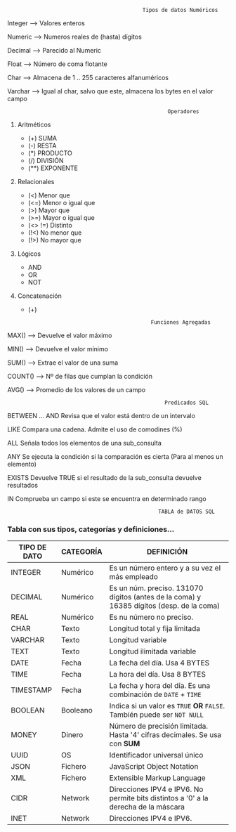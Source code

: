                                                Tipos de datos Numéricos
Integer --> Valores enteros

Numeric --> Numeros reales de (hasta) dígitos

Decimal --> Parecido al Numeric

Float   --> Número de coma flotante 

Char    --> Almacena de 1 .. 255 caracteres alfanuméricos

Varchar --> Igual al char, salvo que este, almacena los bytes en el valor campo


                                                       Operadores

1. Aritméticos   
   - (+)   SUMA
   - (-)   RESTA
   - (*)   PRODUCTO
   - (/)   DIVISIÓN
   - (**)  EXPONENTE

2. Relacionales
   - (<)     Menor que
   - (<=)    Menor o igual que
   - (>)     Mayor que
   - (>=)    Mayor o igual que
   - (<> !=) Distinto
   - (!<)    No menor que
   - (!>)    No mayor que
   
3. Lógicos
   - AND 
   - OR
   - NOT
              
4. Concatenación
   - (+)


                                                Funciones Agregadas

MAX()   -->  Devuelve el valor máximo

MIN()   -->  Devuelve el valor mínimo

SUM()   -->  Extrae el valor de una suma
          
COUNT() -->  Nº de filas que cumplan la condición

AVG()   -->  Promedio de los valores de un campo


                                                      Predicados SQL
                                            
BETWEEN ... AND   Revisa que el valor está dentro de un intervalo

LIKE              Compara una cadena. Admite el uso de comodines (%)

ALL               Señala todos los elementos de una sub_consulta

ANY               Se ejecuta la condición si la comparación es cierta (Para al menos un elemento)

EXISTS            Devuelve TRUE si el resultado de la sub_consulta devuelve resultados

IN                Comprueba un campo si este se encuentra en determinado rango

                                                    TABLA de DATOS SQL
### Tabla con sus tipos, categorías y definiciones...
<!-- Tabla de datos -->
| TIPO DE DATO  | CATEGORÍA |                             DEFINICIÓN                                                   |             
|---------------|-----------|------------------------------------------------------------------------------------------|
| INTEGER       | Numérico  | Es un número entero y a su vez el más empleado                                           |
| DECIMAL       | Numérico  | Es un núm. preciso. 131070 dígitos (antes de la coma) y 16385 dígitos (desp. de la coma) |               
| REAL          | Numérico  | Es nu número no preciso.                                                                 |
| CHAR          | Texto     | Longitud total y fija limitada                                                           |
| VARCHAR       | Texto     | Longitud variable                                                                        |
| TEXT          | Texto     | Longitud ilimitada variable                                                              |
| DATE          | Fecha     | La fecha del día. Usa 4 BYTES                                                            |
| TIME          | Fecha     | La hora del día. Usa 8 BYTES                                                             |
| TIMESTAMP     | Fecha     | La fecha y hora del día. Es una combinación de ``DATE`` + ``TIME``                       |
| BOOLEAN       | Booleano  | Indica si un valor es ``TRUE`` **OR** ``FALSE``. También puede ser ``NOT NULL``          |
| MONEY         | Dinero    | Número de precisión limitada. Hasta '4' cifras decimales. Se usa con **SUM**             |
| UUID          | OS        | Identificador universal único                                                            |
| JSON          | Fichero   | JavaScript Object Notation                                                               |
| XML           | Fichero   | Extensible Markup Language                                                               |    
| CIDR          | Network   | Direcciones IPV4 e IPV6. No permite bits distintos a '0' a la derecha de la máscara      |
| INET          | Network   | Direcciones IPV4 e IPV6.                                                                 |
<!-- Tabla de datos -->
